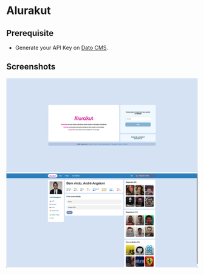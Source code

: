 # Alurakut

## Prerequisite
- Generate your API Key on [Dato CMS](https://www.datocms.com/).

## Screenshots

<p align="center">
  <img src="src/screenshots/login.png" />
  <img src="src/screenshots/home.png" />
</p>